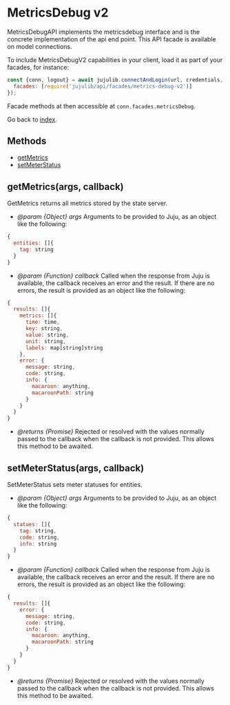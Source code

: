 <!---
NOTE: this file has been generated by the doc command in js-libjuju
on Tue 2018/11/27 16:23:14 UTC. Do not manually edit this file.
--->
# MetricsDebug v2

MetricsDebugAPI implements the metricsdebug interface and is the concrete
  implementation of the api end point.
This API facade is available on model connections.

To include MetricsDebugV2 capabilities in your client, load it as
part of your facades, for instance:
```javascript
const {conn, logout} = await jujulib.connectAndLogin(url, credentials, {
  facades: [require('jujulib/api/facades/metrics-debug-v2')]
});
```
Facade methods at then accessible at `conn.facades.metricsDebug`.

Go back to [index](index.md).

## Methods
- [getMetrics](#getMetricsargs-callback)
- [setMeterStatus](#setMeterStatusargs-callback)

## getMetrics(args, callback)
GetMetrics returns all metrics stored by the state server.

- *@param {Object} args* Arguments to be provided to Juju, as an object like
  the following:
```javascript
{
  entities: []{
    tag: string
  }
}
```
- *@param {Function} callback* Called when the response from Juju is available,
  the callback receives an error and the result. If there are no errors, the
  result is provided as an object like the following:
```javascript
{
  results: []{
    metrics: []{
      time: time,
      key: string,
      value: string,
      unit: string,
      labels: map[string]string
    },
    error: {
      message: string,
      code: string,
      info: {
        macaroon: anything,
        macaroonPath: string
      }
    }
  }
}
```
- *@returns {Promise}* Rejected or resolved with the values normally passed to
  the callback when the callback is not provided.
  This allows this method to be awaited.

## setMeterStatus(args, callback)
SetMeterStatus sets meter statuses for entities.

- *@param {Object} args* Arguments to be provided to Juju, as an object like
  the following:
```javascript
{
  statues: []{
    tag: string,
    code: string,
    info: string
  }
}
```
- *@param {Function} callback* Called when the response from Juju is available,
  the callback receives an error and the result. If there are no errors, the
  result is provided as an object like the following:
```javascript
{
  results: []{
    error: {
      message: string,
      code: string,
      info: {
        macaroon: anything,
        macaroonPath: string
      }
    }
  }
}
```
- *@returns {Promise}* Rejected or resolved with the values normally passed to
  the callback when the callback is not provided.
  This allows this method to be awaited.